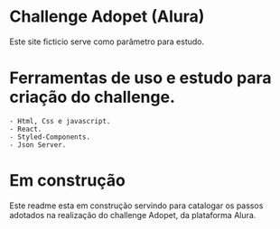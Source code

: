 # Challenge Adopet (Alura)
Este site ficticio serve como parâmetro para estudo.

# Ferramentas de uso e estudo para criação do challenge.

    - Html, Css e javascript.
    - React.
    - Styled-Components.
    - Json Server.


  

# Em construção
Este readme esta em construção servindo para catalogar os passos adotados na realização do challenge Adopet, da plataforma Alura.

